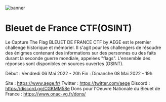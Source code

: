 ![banner](https://www.aege.fr/ressources/temp/80_850x478_125_3128926508_2022021601-osint-bleuet.png)

# Bleuet de France CTF(OSINT)

Le Capture The Flag BLEUET DE FRANCE CTF by AEGE est le premier challenge historique et mémoriel. Il s'agit pour les challengers de résoudre des énigmes contenant des informations sur des personnes ou des faits durant la seconde guerre mondiale, appelées "flags". L'ensemble des réponses sont disponibles en sources ouvertes (OSINT).

Début :  Vendredi 06 Mai 2022 - 20h
Fin : Dimanche 08 Mai 2022 - 19h

Site : https://www.aege.fr/
Twitter : https://twitter.com/aege
Discord : https://discord.gg/CGKMM58e
Dons pour l'Oeuvre Nationale du Bleuet de France : https://www.onac-vg.fr/dons/
